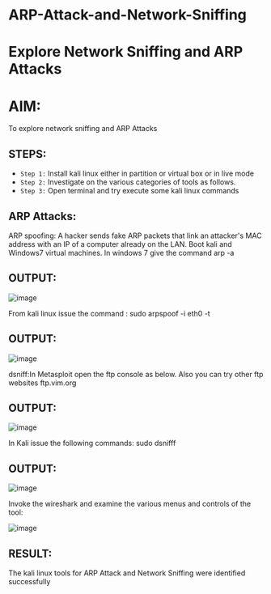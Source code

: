 # ARP-Attack-and-Network-Sniffing
# Explore Network Sniffing and ARP Attacks

# AIM:

To explore network sniffing and ARP Attacks

## STEPS:

- `Step 1:` Install kali linux either in partition or virtual box or in live mode
- `Step 2:` Investigate on the various categories of tools as follows.
-  `Step 3:` Open terminal and try execute some kali linux commands

## ARP Attacks:  
ARP spoofing: A hacker sends fake ARP packets that link an attacker's MAC address with an IP of a computer already on the LAN. 
Boot kali and Windows7 virtual machines.
In windows 7 give the command arp -a
## OUTPUT:

![image](https://github.com/abinayasangeetha/ARP-Attack-and-Network-Sniffing/assets/119393675/139cbb04-3c45-4f85-a375-fe969d2de43b)



From kali linux issue the command :
sudo arpspoof -i eth0 -t <target system> <gateway>
## OUTPUT:

![image](https://github.com/abinayasangeetha/ARP-Attack-and-Network-Sniffing/assets/119393675/3ec064cf-ef8e-40ab-a8ff-090f10225659)


 dsniff:In Metasploit open the ftp console as below. Also you can try other ftp websites ftp.vim.org
## OUTPUT:

![image](https://github.com/abinayasangeetha/ARP-Attack-and-Network-Sniffing/assets/119393675/90b6d617-6322-476e-90ad-e25fb43a600d)


In Kali issue the following commands:
sudo dsnifff
## OUTPUT:

![image](https://github.com/abinayasangeetha/ARP-Attack-and-Network-Sniffing/assets/119393675/6aff966e-c536-4cd2-a46f-eeee0f01fb20)

Invoke the wireshark and examine the various menus  and controls of the tool:

![image](https://github.com/abinayasangeetha/ARP-Attack-and-Network-Sniffing/assets/119393675/69e0ed19-049e-480a-be3e-d0e84c14230d)



## RESULT:
The kali linux tools for ARP Attack and Network Sniffing were identified successfully

